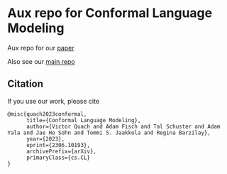 # Aux repo for Conformal Language Modeling

Aux repo for our [paper](https://arxiv.org/abs/2306.10193)

Also see our [main repo](https://github.com/Varal7/conformal-language-modeling)

## Citation

If you use our work, please cite

```
@misc{quach2023conformal,
      title={Conformal Language Modeling}, 
      author={Victor Quach and Adam Fisch and Tal Schuster and Adam Yala and Jae Ho Sohn and Tommi S. Jaakkola and Regina Barzilay},
      year={2023},
      eprint={2306.10193},
      archivePrefix={arXiv},
      primaryClass={cs.CL}
}
```
